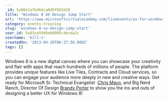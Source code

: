 ```yaml
---
_id: 5a88e1afbd6dca0d5f0d2d10
title: "Windows 8 UX Design Jump Start"
url: 'https://www.microsoftvirtualacademy.com/liveevents/ux-for-windows-apps?CR_CC=200206309'
category: events-training
slug: 'windows-8-ux-design-jump-start'
user_id: 5a83ce59d6eb0005c4ecda2c
username: 'bill-s'
createdOn: '2013-04-20T06:27:58.000Z'
tags: []
---
```


Windows 8 is a new digital canvas where you can showcase your creativity and flair with apps that reach hundreds of millions of people. The platform provides unique features like Live Tiles, Contracts and Cloud services, so you can engage your audience more deeply in new and creative ways. Get ready for Microsoft Sr. Technical Evangelist  <a href="http://blogs.msdn.com/b/cmayo">Chris Mayo</a>, and Big Nerd Ranch, Director Of Design <a href="https://twitter.com/chickerbp">Brandy Porter</a> to show you the ins and outs of designing a better UX for Windows 8!
